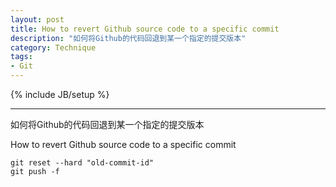 ```yaml
--- 
layout: post
title: How to revert Github source code to a specific commit
description: "如何将Github的代码回退到某一个指定的提交版本"
category: Technique
tags: 
- Git
---
```

{% include JB/setup %}

----------------
如何将Github的代码回退到某一个指定的提交版本  

How to revert Github source code to a specific commit



	git reset --hard "old-commit-id"
	git push -f



